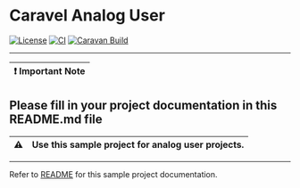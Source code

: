 # Caravel Analog User

[![License](https://img.shields.io/badge/License-Apache%202.0-blue.svg)](https://opensource.org/licenses/Apache-2.0) [![CI](https://github.com/cornell-c2s2/C2S2_Analog_TestChip/actions/workflows/user_project_ci.yml/badge.svg)](https://github.com/cornell-c2s2/C2S2_Analog_TestChip/actions/workflows/user_project_ci.yml) [![Caravan Build](https://github.com/cornell-c2s2/C2S2_Analog_TestChip/actions/workflows/caravan_build.yml/badge.svg)](https://github.com/cornell-c2s2/C2S2_Analog_TestChip/actions/workflows/caravan_build.yml)

---

| :exclamation: Important Note            |
|-----------------------------------------|

## Please fill in your project documentation in this README.md file 


:warning: | Use this sample project for analog user projects. 
:---: | :---

---

Refer to [README](docs/source/index.rst) for this sample project documentation. 
